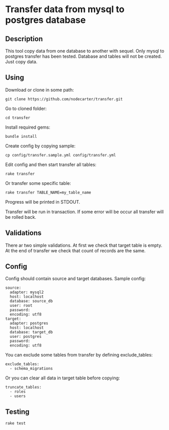 # Transfer data from mysql to postgres database

## Description

This tool copy data from one database to another with sequel.
Only mysql to postgres transfer has been tested.
Database and tables will not be created. Just copy data.

## Using

Download or clone in some path:

    git clone https://github.com/nodecarter/transfer.git

Go to cloned folder:

    cd transfer

Install required gems:

    bundle install

Create config by copying sample:

    cp config/transfer.sample.yml config/transfer.yml

Edit config and then start transfer all tables:

    rake transfer

Or transfer some specific table:

    rake transfer TABLE_NAME=my_table_name

Progress will be printed in STDOUT.

Transfer will be run in transaction. If some error will be occur all transfer will be rolled back.

## Validations

There ar two simple validations.
At first we check that target table is empty.
At the end of transfer we check that count of records are the same.

## Config

Config should contain source and target databases. Sample config:

    source:
      adapter: mysql2
      host: localhost
      database: source_db
      user: root
      password:
      encoding: utf8
    target:
      adapter: postgres
      host: localhost
      database: target_db
      user: postgres
      password:
      encoding: utf8

You can exclude some tables from transfer by defining exclude_tables:

    exclude_tables:
      - schema_migrations

Or you can clear all data in target table before copying:

    truncate_tables:
      - roles
      - users

## Testing

    rake test
